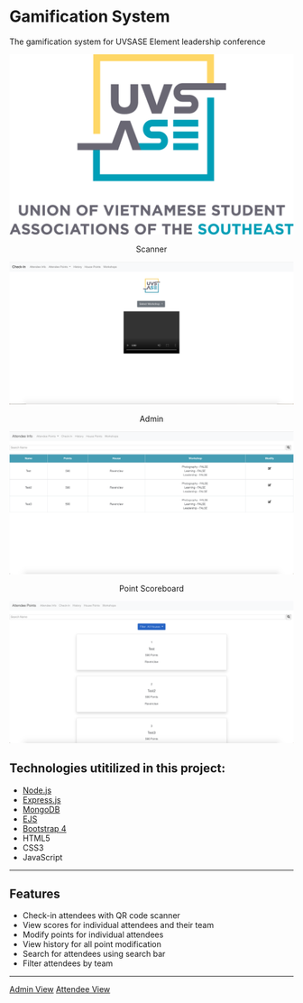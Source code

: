 
# Gamification System
The gamification system for UVSASE Element leadership conference

![Image](https://github.com/AndyUGA/Element/blob/master/public/images/uvsase2.png)


<p align = "middle"> Scanner </p>

![alt-text-1](https://github.com/AndyUGA/Element/blob/master/Screenshots/Home.png) <p align = "middle"> Admin </p> ![alt-text-2](https://github.com/AndyUGA/Element/blob/master/Screenshots/Admin.png) <p align = "middle"> Point Scoreboard </p>

![alt-text-1](https://github.com/AndyUGA/Element/blob/master/Screenshots/Points.png)
## Technologies utitilized in this project:
- [Node.js](https://nodejs.org/en/) 
- [Express.js](https://expressjs.com)
- [MongoDB](https://www.mongodb.com) 
- [EJS](https://ejs.co)
- [Bootstrap 4](https://getbootstrap.com)
- HTML5
- CSS3
- JavaScript

---------------------------------------------------------------------------------------------------------------------------
## Features
- Check-in attendees with QR code scanner
- View scores for individual attendees and their team
- Modify points for individual attendees
- View history for all point modification
- Search for attendees using search bar
- Filter attendees by team 



---------------------------------------------------------------------------------------------------------------------------

[Admin View](https://admin.uvsase.org)
[Attendee View](https://element.uvsase.org)

